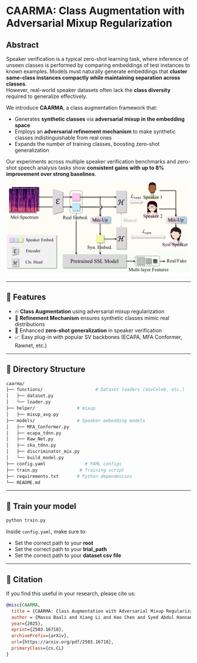 
# CAARMA: Class Augmentation with Adversarial Mixup Regularization

## Abstract

Speaker verification is a typical zero-shot learning task, where inference of unseen classes is performed by comparing embeddings of test instances to known examples. Models must naturally generate embeddings that **cluster same-class instances compactly while maintaining separation across classes**.  
However, real-world speaker datasets often lack the **class diversity** required to generalize effectively.  

We introduce **CAARMA**, a class augmentation framework that:
- Generates **synthetic classes** via **adversarial mixup in the embedding space**  
- Employs an **adversarial refinement mechanism** to make synthetic classes indistinguishable from real ones  
- Expands the number of training classes, boosting zero-shot generalization  

Our experiments across multiple speaker verification benchmarks and zero-shot speech analysis tasks show **consistent gains with up to 8% improvement over strong baselines**.
<p align="center">

<div align=center>
	<img src=assets/data.png/>
</div>


---

## 🚀 Features
- 🔥 **Class Augmentation** using adversarial mixup regularization  
- 🧠 **Refinement Mechanism** ensures synthetic classes mimic real distributions  
- 🎯 Enhanced **zero-shot generalization** in speaker verification  
- 📈 Easy plug-in with popular SV backbones (ECAPA, MFA Conformer, Rawnet, etc.)  


---
## 📁 Directory Structure

```bash
caarma/
├── functions/                    # Dataset loaders (VoxCeleb, etc.)
│   ├── dataset.py
│   └── loader.py
├── helper/                # mixup 
│   ├── mixup_avg.py
├── models/                # Speaker embedding models
│   ├── MFA_Conformer.py
│   ├── ecapa_tdnn.py
│   ├── Raw_Net.py
│   ├── ska_tdnn.py
│   ├── discriminator_mix.py
│   └── build_model.py
├── config.yaml               # YAML configs
├── train.py                # Training script
├── requirements.txt       # Python dependencies
└── README.md
```

---

## 🚀 Train your model


```bash
python train.py 
```

Inside `config.yaml`, make sure to:
- Set the correct path to your **root**
- Set the correct path to your **trial_path**
- Set the correct path to your **dataset csv file**

---
## 📌 Citation

If you find this useful in your research, please cite us:

```bibtex
@misc{CAARMA,
  title = {CAARMA: Class Augmentation with Adversarial Mixup Regularization},
  author = {Massa Baali and Xiang Li and Hao Chen and Syed Abdul Hannan and Rita Singh and Bhiksha Raj},
  year={2025},
  eprint={2503.16718},
  archivePrefix={arXiv},
  url={https://arxiv.org/pdf/2503.16718},
  primaryClass={cs.CL}
}
```
